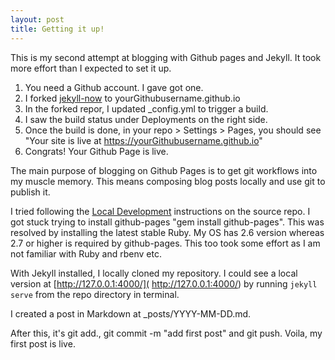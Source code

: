 ```yaml
---
layout: post
title: Getting it up!
---
```


This is my second attempt at blogging with Github pages and Jekyll. It took more effort than I expected to set it up.

1. You need a Github account. I gave got one.
2. I forked [jekyll-now](jekyll-now) to yourGithubusername.github.io
3. In the forked repor, I updated _config.yml to trigger a build.
4. I saw the build status under Deployments on the right side.
5. Once the build is done, in your repo > Settings > Pages, you should see "Your site is live at https://yourGithubusername.github.io"
6. Congrats! Your Github Page is live. 

The main purpose of blogging on Github Pages is to get git workflows into my muscle memory. This means composing blog posts locally and use git to publish it. 

I tried following the [Local Development](https://github.com/barryclark/jekyll-now?tab=readme-ov-file#local-development) instructions on the source repo. I got stuck trying to install github-pages "gem install github-pages". This was resolved by installing the latest stable Ruby. My OS has 2.6 version whereas 2.7 or higher is required by github-pages. This too took some effort as I am not familiar with Ruby and rbenv etc.  

With Jekyll installed, I locally cloned my repository. I could see a local version at [http://127.0.0.1:4000/]( http://127.0.0.1:4000/) by running `jekyll serve` from the repo directory in terminal.

I created a post in Markdown at _posts/YYYY-MM-DD.md.

After this, it's git add., git commit -m "add first post" and git push. Voila, my first post is live.